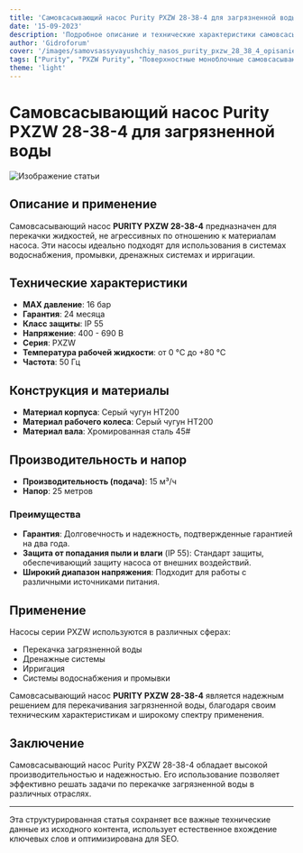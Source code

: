 ```yaml
---
title: 'Самовсасывающий насос Purity PXZW 28-38-4 для загрязненной воды: характеристики и применение'
date: '15-09-2023'
description: 'Подробное описание и технические характеристики самовсасывающего насоса Purity PXZW 28-38-4, подходящего для перекачки загрязненной воды.'
author: 'Gidroforum'
cover: '/images/samovsassyvayushchiy_nasos_purity_pxzw_28_38_4_opisanie_i_kharakteristiki.png'
tags: ["Purity", "PXZW Purity", "Поверхностные моноблочные самовсасывающие насосы"]
theme: 'light'
---
```


# Самовсасывающий насос Purity PXZW 28-38-4 для загрязненной воды

![Изображение статьи](/images/samovsassyvayushchiy_nasos_purity_pxzw_28_38_4_opisanie_i_kharakteristiki.png)

## Описание и применение

Самовсасывающий насос **PURITY PXZW 28-38-4** предназначен для перекачки жидкостей, не агрессивных по отношению к материалам насоса. Эти насосы идеально подходят для использования в системах водоснабжения, промывки, дренажных системах и ирригации.

## Технические характеристики

- **MAX давление**: 16 бар
- **Гарантия**: 24 месяца
- **Класс защиты**: IP 55
- **Напряжение**: 400 - 690 В
- **Серия**: PXZW
- **Температура рабочей жидкости**: от 0 °C до +80 °C
- **Частота**: 50 Гц

## Конструкция и материалы

- **Материал корпуса**: Серый чугун НТ200
- **Материал рабочего колеса**: Серый чугун НТ200
- **Материал вала**: Хромированная сталь 45#

## Производительность и напор

- **Производительность (подача)**: 15 м³/ч
- **Напор**: 25 метров

### Преимущества

- **Гарантия**: Долговечность и надежность, подтвержденные гарантией на два года.
- **Защита от попадания пыли и влаги** (IP 55): Стандарт защиты, обеспечивающий защиту насоса от внешних воздействий.
- **Широкий диапазон напряжения**: Подходит для работы с различными источниками питания.

## Применение

Насосы серии PXZW используются в различных сферах:

- Перекачка загрязненной воды
- Дренажные системы
- Ирригация
- Системы водоснабжения и промывки

Самовсасывающий насос **PURITY PXZW 28-38-4** является надежным решением для перекачивания загрязненной воды, благодаря своим техническим характеристикам и широкому спектру применения.

## Заключение

Самовсасывающий насос Purity PXZW 28-38-4 обладает высокой производительностью и надежностью. Его использование позволяет эффективно решать задачи по перекачке загрязненной воды в различных отраслях.

---

Эта структурированная статья сохраняет все важные технические данные из исходного контента, использует естественное вхождение ключевых слов и оптимизирована для SEO.